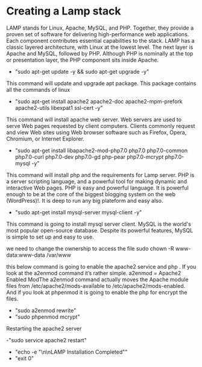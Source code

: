 # Creating a Lamp stack

LAMP stands for Linux, Apache, MySQL, and PHP. Together, they provide a proven set of software for delivering high-performance web applications. Each component contributes essential capabilities to the stack. LAMP has a classic layered architecture, with Linux at the lowest level. The next layer is Apache and MySQL, followed by PHP. Although PHP is nominally at the top or presentation layer, the PHP component sits inside Apache.

- "sudo apt-get update -y && sudo apt-get upgrade -y"

This command will update and upgrade apt package. This package contains all the commands of linux

- "sudo apt-get install apache2 apache2-doc apache2-mpm-prefork apache2-utils libexpat1 ssl-cert -y"

This command will install apache web server. Web servers are used to serve Web pages requested by client computers. Clients commonly request and view Web sites using Web browser software such as Firefox, Opera, Chromium, or Internet Explorer.

- "sudo apt-get install libapache2-mod-php7.0 php7.0 php7.0-common php7.0-curl php7.0-dev php7.0-gd php-pear php7.0-mcrypt php7.0-mysql -y"

This command will install php and the requirements for Lamp server. PHP is a server scripting language, and a powerful tool for making dynamic and interactive Web pages. PHP is easy and powerful language. It is powerful enough to be at the core of the biggest blogging system on the web (WordPress)!. It is deep to run any big plateform and easy also.

- "sudo apt-get install mysql-server mysql-client -y"

This command is going to install mysql server client. MySQL is the world's most popular open-source database. Despite its powerful features, MySQL is simple to set up and easy to use.

we need to change the ownership to access the file
sudo chown -R www-data:www-data /var/www

this below command is going to enable the  apache2 service and php . If you look at the a2enmod command it’s rather simple. a2enmod = Apache2 Enabled ModThe a2enmod command actually moves the Apache module files from /etc/apache2/mods-available to /etc/apache2/mods-enabled. And if you look at phpenmod it is going to enable the php for encrypt the files.
- "sudo a2enmod rewrite"
- "sudo phpenmod mcrypt"

Restarting the apache2 server

-"sudo service apache2 restart"
- "echo -e "\n\nLAMP Installation Completed""
- "exit 0"
